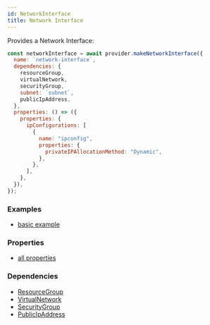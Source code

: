 ```yaml
---
id: NetworkInterface
title: Network Interface
---
```


Provides a Network Interface:

```js
const networkInterface = await provider.makeNetworkInterface({
  name: `network-interface`,
  dependencies: {
    resourceGroup,
    virtualNetwork,
    securityGroup,
    subnet: `subnet`,
    publicIpAddress,
  },
  properties: () => ({
    properties: {
      ipConfigurations: [
        {
          name: "ipconfig",
          properties: {
            privateIPAllocationMethod: "Dynamic",
          },
        },
      ],
    },
  }),
});
```

### Examples

- [basic example](https://github.com/grucloud/grucloud/blob/master/examples/azure/iac.js#70)

### Properties

- [all properties](https://docs.microsoft.com/en-us/rest/api/virtualnetwork/networkinterfaces/createorupdate#request-body)

### Dependencies

- [ResourceGroup](./ResourceGroup)
- [VirtualNetwork](./VirtualNetwork)
- [SecurityGroup](./SecurityGroup)
- [PublicIpAddress](./PublicIpAddress)

